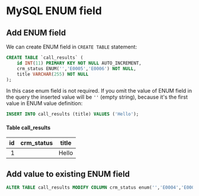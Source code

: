 # MySQL ENUM field

## Add ENUM field

We can create ENUM field in `CREATE TABLE` statement:

```sql
CREATE TABLE `call_results` (
    id INT(11) PRIMARY KEY NOT NULL AUTO_INCREMENT,
    crm_status ENUM('','E0005','E0006') NOT NULL,
    title VARCHAR(255) NOT NULL
);
```

In this case enum field is not required. 
If you omit the value of ENUM field in the query the inserted value will be `''` (empty string), because it's the first value in ENUM value definition:

```sql
INSERT INTO call_results (title) VALUES ('Hello');
```

#### Table call_results

| id | crm_status | title | 
| ---: | --- | --- | 
| 1 |  | Hello | 

## Add value to existing ENUM field

```sql
ALTER TABLE call_results MODIFY COLUMN crm_status enum('','E0004','E0005') NOT NULL;
```
